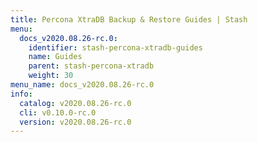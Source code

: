 ```yaml
---
title: Percona XtraDB Backup & Restore Guides | Stash
menu:
  docs_v2020.08.26-rc.0:
    identifier: stash-percona-xtradb-guides
    name: Guides
    parent: stash-percona-xtradb
    weight: 30
menu_name: docs_v2020.08.26-rc.0
info:
  catalog: v2020.08.26-rc.0
  cli: v0.10.0-rc.0
  version: v2020.08.26-rc.0
---
```


